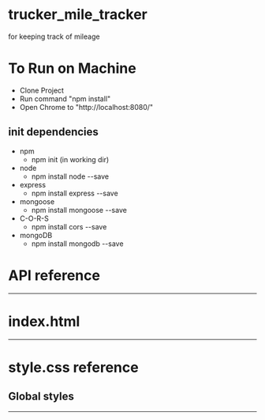 # trucker_mile_tracker
for keeping track of mileage

# To Run on Machine
- Clone Project
- Run command  "npm install"
- Open Chrome to "http://localhost:8080/"

## init dependencies

- npm
    - npm init (in working dir)
- node
    - npm install node --save
- express
    - npm install express --save
- mongoose
    - npm install mongoose --save
- C-O-R-S
    - npm install cors --save
- mongoDB
    - npm install mongodb --save

# API reference


---

# index.html

---

# style.css reference

## Global styles

---
